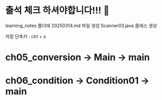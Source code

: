 # 출석 체크 하셔야합니다!!! 🎈

learning_notes 폴더에 20250314.md 파일 생성
Scanner03.java 클래스 생성

저장 단축키 : ctrl + s

# ch05_conversion -> Main -> main

# ch06_condition -> Condition01 -> main